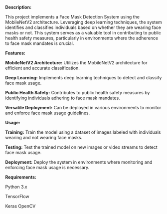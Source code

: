 **Description:**


This project implements a Face Mask Detection System using the MobileNetV2 architecture. Leveraging deep learning techniques, the system identifies and classifies individuals based on whether they are wearing face masks or not. This system serves as a valuable tool in contributing to public health safety measures, particularly in environments where the adherence to face mask mandates is crucial.


**Features:**


**MobileNetV2 Architecture:** Utilizes the MobileNetV2 architecture for efficient and accurate classification.


**Deep Learning:** Implements deep learning techniques to detect and classify face mask usage.


**Public Health Safety:** Contributes to public health safety measures by identifying individuals adhering to face mask mandates.


**Versatile Deployment:** Can be deployed in various environments to monitor and enforce face mask usage guidelines.


**Usage:**


**Training:** Train the model using a dataset of images labeled with individuals wearing and not wearing face masks.


**Testing:** Test the trained model on new images or video streams to detect face mask usage.


**Deployment:** Deploy the system in environments where monitoring and enforcing face mask usage is necessary.


**Requirements:**


Python 3.x


TensorFlow


Keras
OpenCV
